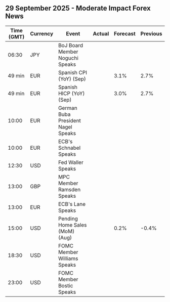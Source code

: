 ## 29 September 2025 - Moderate Impact Forex News

| Time (GMT) | Currency | Event | Actual | Forecast | Previous |
|------|----------|-------|--------|----------|----------|
| 06:30 | JPY | BoJ Board Member Noguchi Speaks |  |  |  |
| 49 min | EUR | Spanish CPI (YoY) (Sep) |  | 3.1% | 2.7% |
| 49 min | EUR | Spanish HICP (YoY) (Sep) |  | 3.0% | 2.7% |
| 10:00 | EUR | German Buba President Nagel Speaks |  |  |  |
| 10:00 | EUR | ECB's Schnabel Speaks |  |  |  |
| 12:30 | USD | Fed Waller Speaks |  |  |  |
| 13:00 | GBP | MPC Member Ramsden Speaks |  |  |  |
| 13:00 | EUR | ECB's Lane Speaks |  |  |  |
| 15:00 | USD | Pending Home Sales (MoM) (Aug) |  | 0.2% | -0.4% |
| 18:30 | USD | FOMC Member Williams Speaks |  |  |  |
| 23:00 | USD | FOMC Member Bostic Speaks |  |  |  |
